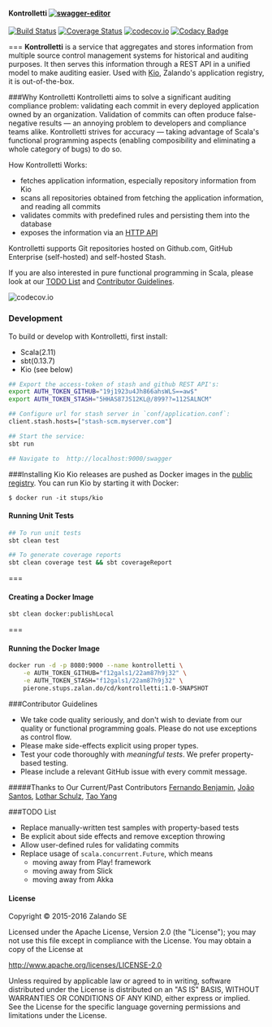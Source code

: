 #### Kontrolletti       [![swagger-editor](https://img.shields.io/badge/swagger-editor-brightgreen.svg)](http://editor.swagger.io/#/?import=https://raw.githubusercontent.com/zalando/kontrolletti/develop/kontrolletti.yaml#/)
[![Build Status](https://travis-ci.org/zalando/kontrolletti.svg?branch=develop)](https://travis-ci.org/zalando/kontrolletti) [![Coverage Status](https://coveralls.io/repos/zalando/kontrolletti/badge.svg?branch=develop)](https://coveralls.io/r/zalando/kontrolletti?branch=develop) [![codecov.io](http://codecov.io/github/zalando/kontrolletti/coverage.svg?branch=develop)](http://codecov.io/github/zalando/kontrolletti?branch=develop) [![Codacy Badge](https://www.codacy.com/project/badge/c56048c9306d4fda9881577ae38b3beb)](https://www.codacy.com/app/benibadboy/kontrolletti)

===
**Kontrolletti** is a service that aggregates and stores information from multiple source control management systems for historical and auditing purposes. It then serves this information through a REST API in a unified model to make auditing easier. Used with [Kio](https://github.com/zalando-stups/kio), Zalando's application registry, it is out-of-the-box. 

###Why Kontrolletti
Kontrolletti aims to solve a significant auditing compliance problem: validating each commit in every deployed application owned by an organization. Validation of commits can often produce false-negative results — an annoying problem to developers and compliance teams alike. Kontrolletti strives for accuracy — taking advantage of Scala's functional programming aspects (enabling composibility and eliminating a whole category of bugs) to do so.

How Kontrolletti Works:
- fetches application information, especially repository information from Kio
- scans all repositories obtained from fetching the application information, and reading all commits
- validates commits with predefined rules and persisting them into the database
- exposes the information via an [HTTP API](http://editor.swagger.io/#/?import=https://raw.githubusercontent.com/zalando/kontrolletti/develop/kontrolletti.yaml)

Kontrolletti supports Git repositories hosted on Github.com, GitHub Enterprise (self-hosted) and self-hosted Stash.

If you are also interested in pure functional programming in Scala, please look at our [TODO List](#todo-list) and [Contributor Guidelines](#contributor-guidelines).

![codecov.io](http://codecov.io/github/zalando/kontrolletti/branch.svg?branch=develop)

### Development
To build or develop with Kontrolletti, first install:
- Scala(2.11) 
- sbt(0.13.7) 
- Kio (see below)


```sh
## Export the access-token of stash and github REST API's:
export AUTH_TOKEN_GITHUB="19j1923u4Jh866ahsWLS==aw$"
export AUTH_TOKEN_STASH="5HHAS87JS12KL@/899??=112SALNCM"

## Configure url for stash server in `conf/application.conf`:
client.stash.hosts=["stash-scm.myserver.com"]

## Start the service:
sbt run

## Navigate to  http://localhost:9000/swagger
```

###Installing Kio
Kio releases are pushed as Docker images in the [public registry](https://hub.docker.com/r/stups/kio/). You can run Kio by starting it with Docker:

    $ docker run -it stups/kio


#### Running Unit Tests
```sh
## To run unit tests
sbt clean test

## To generate coverage reports
sbt clean coverage test && sbt coverageReport
```
===
#### Creating a Docker Image
```sh
sbt clean docker:publishLocal
```
===
#### Running the Docker Image
```sh
docker run -d -p 8080:9000 --name kontrolletti \
    -e AUTH_TOKEN_GITHUB="f12gals1/22am87h9j32" \
    -e AUTH_TOKEN_STASH="f12gals1/22am87h9j32" \
    pierone.stups.zalan.do/cd/kontrolletti:1.0-SNAPSHOT
```

###Contributor Guidelines
- We take code quality seriously, and don't wish to deviate from our quality or functional programming goals. Please do not use exceptions as control flow. 
- Please make side-effects explicit using proper types.
- Test your code thoroughly  with _meaningful tests_. We prefer property-based testing.
- Please include a relevant GitHub issue with every commit message.

#####Thanks to Our Current/Past Contributors
[Fernando Benjamin](https://github.com/kanuku), [João Santos](https://github.com/jmcs), [Lothar Schulz](https://github.com/lotharschulz), [Tao Yang](https://github.com/taojang)

###TODO List
- Replace manually-written test samples with property-based tests
- Be explicit about side effects and remove exception throwing
- Allow user-defined rules for validating commits
- Replace usage of ```scala.concurrent.Future```, which means
    - moving away from Play! framework
    - moving away from Slick
    - moving away from Akka

#### License

Copyright © 2015-2016 Zalando SE

Licensed under the Apache License, Version 2.0 (the "License"); you may not use this file except in compliance with the License. You may obtain a copy of the License at

http://www.apache.org/licenses/LICENSE-2.0

Unless required by applicable law or agreed to in writing, software distributed under the License is distributed on an "AS IS" BASIS, WITHOUT WARRANTIES OR CONDITIONS OF ANY KIND, either express or implied. See the License for the specific language governing permissions and limitations under the License.
